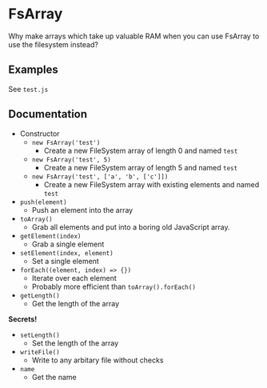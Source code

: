 # FsArray
Why make arrays which take up valuable RAM when you can use FsArray to use the filesystem instead?

## Examples
See `test.js`

## Documentation
- Constructor
  - `new FsArray('test')`
    - Create a new FileSystem array of length 0 and named `test`
  - `new FsArray('test', 5)`
    - Create a new FileSystem array of length 5 and named `test`
  - `new FsArray('test', ['a', 'b', ['c']])`
    - Create a new FileSystem array with existing elements and named `test`
- `push(element)`
  - Push an element into the array
- `toArray()`
  - Grab all elements and put into a boring old JavaScript array.
- `getElement(index)`
  - Grab a single element
- `setElement(index, element)`
  - Set a single element
- `forEach((element, index) => {})`
  - Iterate over each element
  - Probably more efficient than `toArray().forEach()`
- `getLength()`
  - Get the length of the array

**Secrets!**
- `setLength()`
  - Set the length of the array
- `writeFile()`
  - Write to any arbitary file without checks
- `name`
  - Get the name
